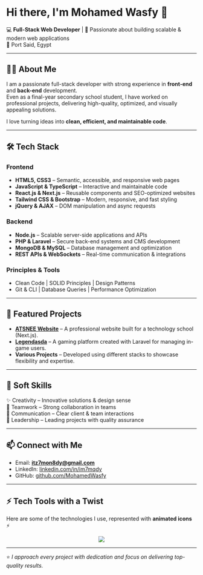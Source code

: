 # Hi there, I'm Mohamed Wasfy 👋  

💻 **Full-Stack Web Developer** | 🚀 Passionate about building scalable & modern web applications  
📍 Port Said, Egypt  

---

## 👨‍💻 About Me  
I am a passionate full-stack developer with strong experience in **front-end** and **back-end** development.  
Even as a final-year secondary school student, I have worked on professional projects, delivering high-quality, optimized, and visually appealing solutions.  

I love turning ideas into **clean, efficient, and maintainable code**.  

---

## 🛠️ Tech Stack  

### Frontend  
- **HTML5, CSS3** – Semantic, accessible, and responsive web pages  
- **JavaScript & TypeScript** – Interactive and maintainable code  
- **React.js & Next.js** – Reusable components and SEO-optimized websites  
- **Tailwind CSS & Bootstrap** – Modern, responsive, and fast styling  
- **jQuery & AJAX** – DOM manipulation and async requests  

### Backend  
- **Node.js** – Scalable server-side applications and APIs  
- **PHP & Laravel** – Secure back-end systems and CMS development  
- **MongoDB & MySQL** – Database management and optimization  
- **REST APIs & WebSockets** – Real-time communication & integrations  

### Principles & Tools  
- Clean Code | SOLID Principles | Design Patterns  
- Git & CLI | Database Queries | Performance Optimization  

---

## 🚀 Featured Projects  
- **[ATSNEE Website](https://atsnee.org/)** – A professional website built for a technology school (Next.js).  
- **[Legendasda](https://legendasda.com/)** – A gaming platform created with Laravel for managing in-game users.  
- **Various Projects** – Developed using different stacks to showcase flexibility and expertise.  

---

## 🌟 Soft Skills  
✨ Creativity – Innovative solutions & design sense  
🤝 Teamwork – Strong collaboration in teams  
💬 Communication – Clear client & team interactions  
🎯 Leadership – Leading projects with quality assurance  

---

## 📫 Connect with Me  
- Email: **itz7mon8dy@gmail.com**  
- LinkedIn: [linkedin.com/in/im7mqdy](#)  
- GitHub: [github.com/MohamedWasfy](https://github.com/IM7mqDyy)  

---

## ⚡ Tech Tools with a Twist  

Here are some of the technologies I use, represented with **animated icons** ⚡  

<p align="center">
  <img src="https://skillicons.dev/icons?i=html,css,js,ts,react,next,tailwind,bootstrap,jquery,nodejs,php,laravel,mysql,mongodb,git" />
</p>

---

⭐️ *I approach every project with dedication and focus on delivering top-quality results.*  

